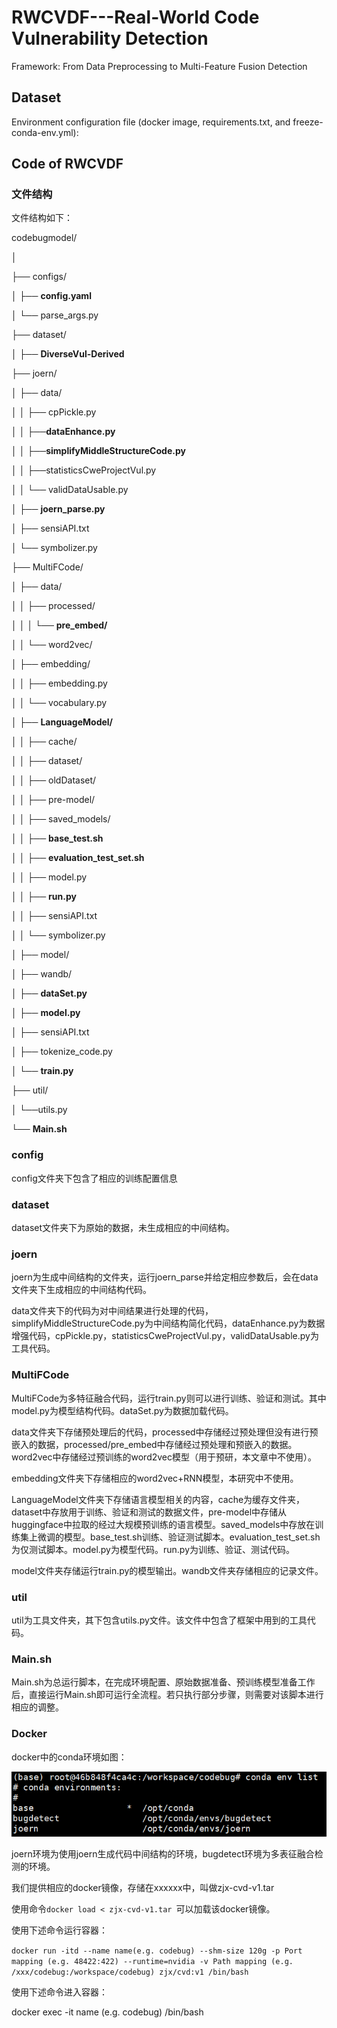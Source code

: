 # RWCVDF---Real-World Code Vulnerability Detection
Framework: From Data Preprocessing to
Multi-Feature Fusion Detection
## Dataset

Environment configuration file (docker image, requirements.txt, and freeze-conda-env.yml):





## Code of RWCVDF

### 文件结构

文件结构如下：

codebugmodel/

│

├── configs/

│	├── **config.yaml**

│	└── parse_args.py

├── dataset/

│	├── **DiverseVul-Derived**

├── joern/

│	├── data/

│	│	├── cpPickle.py

│	│	├──**dataEnhance.py**

│	│	├──**simplifyMiddleStructureCode.py**

│	│	├──statisticsCweProjectVul.py

│	│	└── validDataUsable.py

│	├── **joern_parse.py**

│	├── sensiAPI.txt

│	└── symbolizer.py

├── MultiFCode/

│	├── data/

│	│	├── processed/

│	│	│	└── **pre_embed/**

│	│	└── word2vec/

│	├── embedding/

│	│	├── embedding.py

│	│	└── vocabulary.py

│	├── **LanguageModel/**

│	│	├── cache/

│	│	├── dataset/

│	│	├── oldDataset/

│	│	├── pre-model/

│	│	├── saved_models/

│	│	├── **base_test.sh**

│	│	├── **evaluation_test_set.sh**

│	│	├── model.py

│	│	├── **run.py**

│	│	├── sensiAPI.txt

│	│	└── symbolizer.py

│	├── model/

│	├── wandb/

│	├── **dataSet.py**

│	├── **model.py**

│	├── sensiAPI.txt

│	├── tokenize_code.py

│	└── **train.py**

├── util/

│	└──utils.py

└── **Main.sh**



### config

config文件夹下包含了相应的训练配置信息

### dataset

dataset文件夹下为原始的数据，未生成相应的中间结构。

### joern

joern为生成中间结构的文件夹，运行joern_parse并给定相应参数后，会在data文件夹下生成相应的中间结构代码。

data文件夹下的代码为对中间结果进行处理的代码，simplifyMiddleStructureCode.py为中间结构简化代码，dataEnhance.py为数据增强代码，cpPickle.py，statisticsCweProjectVul.py，validDataUsable.py为工具代码。

### MultiFCode

MultiFCode为多特征融合代码，运行train.py则可以进行训练、验证和测试。其中model.py为模型结构代码。dataSet.py为数据加载代码。

data文件夹下存储预处理后的代码，processed中存储经过预处理但没有进行预嵌入的数据，processed/pre_embed中存储经过预处理和预嵌入的数据。word2vec中存储经过预训练的word2vec模型（用于预研，本文章中不使用）。

embedding文件夹下存储相应的word2vec+RNN模型，本研究中不使用。

LanguageModel文件夹下存储语言模型相关的内容，cache为缓存文件夹，dataset中存放用于训练、验证和测试的数据文件，pre-model中存储从huggingface中拉取的经过大规模预训练的语言模型。saved_models中存放在训练集上微调的模型。base_test.sh训练、验证测试脚本。evaluation_test_set.sh为仅测试脚本。model.py为模型代码。run.py为训练、验证、测试代码。

model文件夹存储运行train.py的模型输出。wandb文件夹存储相应的记录文件。

### util

util为工具文件夹，其下包含utils.py文件。该文件中包含了框架中用到的工具代码。

### Main.sh

Main.sh为总运行脚本，在完成环境配置、原始数据准备、预训练模型准备工作后，直接运行Main.sh即可运行全流程。若只执行部分步骤，则需要对该脚本进行相应的调整。



### Docker

docker中的conda环境如图：

![image-20250215135739449](./assets/image-20250215135739449.png)

joern环境为使用joern生成代码中间结构的环境，bugdetect环境为多表征融合检测的环境。



我们提供相应的docker镜像，存储在xxxxxx中，叫做zjx-cvd-v1.tar

使用命令``docker load < zjx-cvd-v1.tar ``可以加载该docker镜像。

使用下述命令运行容器：

``docker run -itd --name name(e.g. codebug) --shm-size 120g -p Port mapping (e.g. 48422:422) --runtime=nvidia -v Path mapping (e.g. /xxx/codebug:/workspace/codebug) zjx/cvd:v1 /bin/bash``

使用下述命令进入容器：

docker exec -it name (e.g. codebug) /bin/bash
